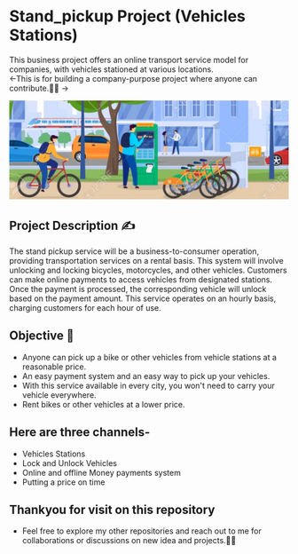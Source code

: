 
 # Stand_pickup Project (Vehicles Stations)
 
This business project offers an online transport service model for companies, with vehicles stationed at various locations.
<br/>
<-This is for building a company-purpose project where anyone can contribute.🤝🚀 ->

 ![Standpickup logo](https://github.com/abhaymishra24/Stand_pickup/blob/main/Bike%20rentel2.jpg)

## Project Description ✍️

The stand pickup service will be a business-to-consumer operation, providing transportation services on a rental basis. This system will involve unlocking and locking bicycles, motorcycles, and other vehicles. Customers can make online payments to access vehicles from designated stations. Once the payment is processed, the corresponding vehicle will unlock based on the payment amount. This service operates on an hourly basis, charging customers for each hour of use.

## Objective 📄

- Anyone can pick up a bike or other vehicles from vehicle stations at a reasonable price.
- An easy payment system and an easy way to pick up your vehicles.
- With this service available in every city, you won't need to carry your vehicle everywhere.
- Rent bikes or other vehicles at a lower price.

## Here are three channels- 
- Vehicles Stations 
- Lock and Unlock Vehicles
- Online and offline Money payments system
- Putting a price on time

## Thankyou for visit on this repository

- Feel free to explore my other repositories and reach out to me for collaborations or discussions on new idea and projects.🤝😊
 



